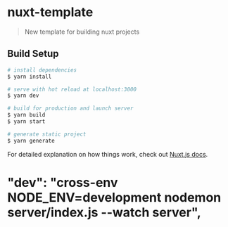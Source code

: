 # nuxt-template

> New template for building nuxt projects

## Build Setup

``` bash
# install dependencies
$ yarn install

# serve with hot reload at localhost:3000
$ yarn dev

# build for production and launch server
$ yarn build
$ yarn start

# generate static project
$ yarn generate
```

For detailed explanation on how things work, check out [Nuxt.js docs](https://nuxtjs.org).

# "dev": "cross-env NODE_ENV=development nodemon server/index.js --watch server",
